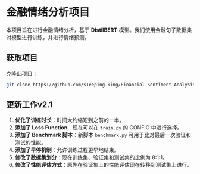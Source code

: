 # 金融情绪分析项目

本项目旨在进行金融情绪分析，基于 **DistilBERT** 模型。我们使用金融句子数据集对模型进行训练，并进行情绪预测。

## 获取项目

克隆此项目：

```bash
git clone https://github.com/s1eeping-king/Financial-Sentiment-Analysis.git
```

## 更新工作v2.1

1. **优化了训练时长**：时间大约缩短到之前的一半。
2. **添加了 Loss Function**：现在可以在 `train.py` 的 CONFIG 中进行选择。
3. **添加了 Benchmark 脚本**：新脚本 `benchmark.py` 可用于比对最后一次验证和测试的性能。
4. **添加了早停机制**：允许训练过程更早地结束。
5. **修改了数据集划分**：现在训练集、验证集和测试集的比例为 8:1:1。
6. **修改了性能评估方式**：原先在验证集上的性能评估现在转移到测试集上进行。
